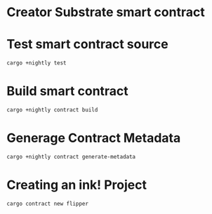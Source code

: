 # Creator Substrate smart contract

# Test smart contract source
```bash
cargo +nightly test
```

# Build smart contract
```bash
cargo +nightly contract build
```

# Generage Contract Metadata
```bash
cargo +nightly contract generate-metadata
```

# Creating an ink! Project
```bash
cargo contract new flipper
```

